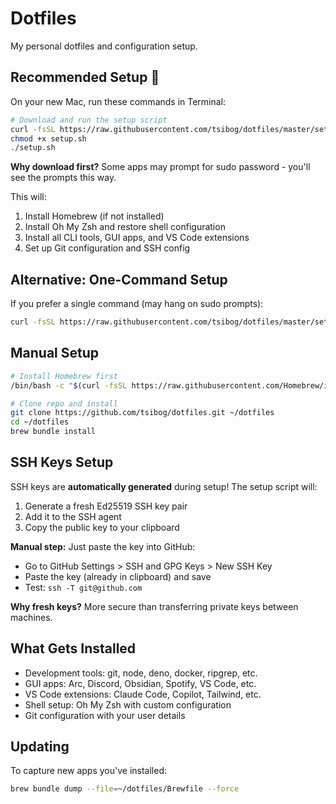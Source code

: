 # Dotfiles

My personal dotfiles and configuration setup.

## Recommended Setup 🚀

On your new Mac, run these commands in Terminal:

```bash
# Download and run the setup script
curl -fsSL https://raw.githubusercontent.com/tsibog/dotfiles/master/setup.sh -o setup.sh
chmod +x setup.sh
./setup.sh
```

**Why download first?** Some apps may prompt for sudo password - you'll see the prompts this way.

This will:
1. Install Homebrew (if not installed)
2. Install Oh My Zsh and restore shell configuration
3. Install all CLI tools, GUI apps, and VS Code extensions
4. Set up Git configuration and SSH config

## Alternative: One-Command Setup

If you prefer a single command (may hang on sudo prompts):

```bash
curl -fsSL https://raw.githubusercontent.com/tsibog/dotfiles/master/setup.sh | bash
```

## Manual Setup

```bash
# Install Homebrew first
/bin/bash -c "$(curl -fsSL https://raw.githubusercontent.com/Homebrew/install/HEAD/install.sh)"

# Clone repo and install
git clone https://github.com/tsibog/dotfiles.git ~/dotfiles
cd ~/dotfiles
brew bundle install
```

## SSH Keys Setup

SSH keys are **automatically generated** during setup! The setup script will:

1. Generate a fresh Ed25519 SSH key pair
2. Add it to the SSH agent  
3. Copy the public key to your clipboard

**Manual step:** Just paste the key into GitHub:
- Go to GitHub Settings > SSH and GPG Keys > New SSH Key
- Paste the key (already in clipboard) and save
- Test: `ssh -T git@github.com`

**Why fresh keys?** More secure than transferring private keys between machines.

## What Gets Installed

- Development tools: git, node, deno, docker, ripgrep, etc.
- GUI apps: Arc, Discord, Obsidian, Spotify, VS Code, etc.
- VS Code extensions: Claude Code, Copilot, Tailwind, etc.
- Shell setup: Oh My Zsh with custom configuration
- Git configuration with your user details

## Updating

To capture new apps you've installed:
```bash
brew bundle dump --file=~/dotfiles/Brewfile --force
```